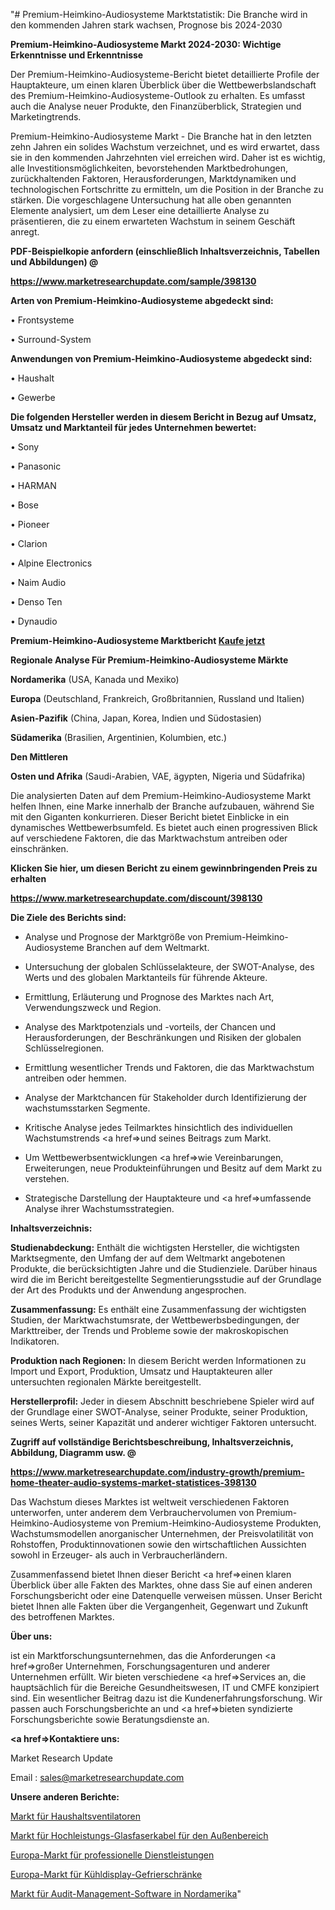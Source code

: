 "# Premium-Heimkino-Audiosysteme Marktstatistik: Die Branche wird in den kommenden Jahren stark wachsen, Prognose bis 2024-2030

<strong>Premium-Heimkino-Audiosysteme Markt 2024-2030: Wichtige Erkenntnisse und Erkenntnisse</strong>

Der Premium-Heimkino-Audiosysteme-Bericht bietet detaillierte Profile der Hauptakteure, um einen klaren Überblick über die Wettbewerbslandschaft des Premium-Heimkino-Audiosysteme-Outlook zu erhalten. Es umfasst auch die Analyse neuer Produkte, den Finanzüberblick, Strategien und Marketingtrends.

Premium-Heimkino-Audiosysteme Markt - Die Branche hat in den letzten zehn Jahren ein solides Wachstum verzeichnet, und es wird erwartet, dass sie in den kommenden Jahrzehnten viel erreichen wird. Daher ist es wichtig, alle Investitionsmöglichkeiten, bevorstehenden Marktbedrohungen, zurückhaltenden Faktoren, Herausforderungen, Marktdynamiken und technologischen Fortschritte zu ermitteln, um die Position in der Branche zu stärken. Die vorgeschlagene Untersuchung hat alle oben genannten Elemente analysiert, um dem Leser eine detaillierte Analyse zu präsentieren, die zu einem erwarteten Wachstum in seinem Geschäft anregt.



<strong><b>PDF-Beispielkopie anfordern (einschließlich Inhaltsverzeichnis, Tabellen und Abbildungen) @ </b></strong>

<strong><a href=https://www.marketresearchupdate.com/sample/398130>

<strong>https://www.marketresearchupdate.com/sample/398130</u></a></strong></strong>



<strong>Arten von Premium-Heimkino-Audiosysteme abgedeckt sind:</strong>

• Frontsysteme

• Surround-System



<strong>Anwendungen von Premium-Heimkino-Audiosysteme abgedeckt sind:</strong>

• Haushalt

• Gewerbe



<strong>Die folgenden Hersteller werden in diesem Bericht in Bezug auf Umsatz, Umsatz und Marktanteil für jedes Unternehmen bewertet:</strong>

• Sony

• Panasonic

• HARMAN

• Bose

• Pioneer

• Clarion

• Alpine Electronics

• Naim Audio

• Denso Ten

• Dynaudio



<strong>Premium-Heimkino-Audiosysteme Marktbericht <a href=https://www.marketresearchupdate.com/buynow/398130>Kaufe jetzt</a></strong>



<strong>Regionale Analyse Für Premium-Heimkino-Audiosysteme Märkte</strong>



<strong>Nordamerika</strong> (USA, Kanada und Mexiko)



<strong>Europa</strong> (Deutschland, Frankreich, Großbritannien, Russland und Italien)



<strong>Asien-Pazifik</strong> (China, Japan, Korea, Indien und Südostasien)



<strong>Südamerika</strong> (Brasilien, Argentinien, Kolumbien, etc.)



<strong>Den Mittleren</strong> 

<strong>Osten und Afrika</strong> (Saudi-Arabien, VAE, ägypten, Nigeria und Südafrika)

Die analysierten Daten auf dem Premium-Heimkino-Audiosysteme Markt helfen Ihnen, eine Marke innerhalb der Branche aufzubauen, während Sie mit den Giganten konkurrieren. Dieser Bericht bietet Einblicke in ein dynamisches Wettbewerbsumfeld. Es bietet auch einen progressiven Blick auf verschiedene Faktoren, die das Marktwachstum antreiben oder einschränken.



<strong>Klicken Sie hier, um diesen Bericht zu einem gewinnbringenden Preis zu erhalten
</strong>

<strong><a href=https://www.marketresearchupdate.com/discount/398130>https://www.marketresearchupdate.com/discount/398130</b></u></strong></a>



<strong>Die Ziele des Berichts sind:</strong>

- Analyse und Prognose der Marktgröße von Premium-Heimkino-Audiosysteme Branchen auf dem Weltmarkt.

- Untersuchung der globalen Schlüsselakteure, der SWOT-Analyse, des Werts und des globalen Marktanteils für führende Akteure.

- Ermittlung, Erläuterung und Prognose des Marktes nach Art, Verwendungszweck und Region.

- Analyse des Marktpotenzials und -vorteils, der Chancen und Herausforderungen, der Beschränkungen und Risiken der globalen Schlüsselregionen.

- Ermittlung wesentlicher Trends und Faktoren, die das Marktwachstum antreiben oder hemmen.

- Analyse der Marktchancen für Stakeholder durch Identifizierung der wachstumsstarken Segmente.

- Kritische Analyse jedes Teilmarktes hinsichtlich des individuellen Wachstumstrends <a href=>und</a> seines Beitrags zum Markt.

- Um Wettbewerbsentwicklungen <a href=>wie</a> Vereinbarungen, Erweiterungen, neue Produkteinführungen und Besitz auf dem Markt zu verstehen.

- Strategische Darstellung der Hauptakteure und <a href=>umfas</a>sende Analyse ihrer Wachstumsstrategien.



<strong>Inhaltsverzeichnis:</strong>



<strong>Studienabdeckung:</strong> Enthält die wichtigsten Hersteller, die wichtigsten Marktsegmente, den Umfang der auf dem Weltmarkt angebotenen Produkte, die berücksichtigten Jahre und die Studienziele. Darüber hinaus wird die im Bericht bereitgestellte Segmentierungsstudie auf der Grundlage der Art des Produkts und der Anwendung angesprochen.



<strong>Zusammenfassung:</strong> Es enthält eine Zusammenfassung der wichtigsten Studien, der Marktwachstumsrate, der Wettbewerbsbedingungen, der Markttreiber, der Trends und Probleme sowie der makroskopischen Indikatoren.



<strong>Produktion nach Regionen:</strong> In diesem Bericht werden Informationen zu Import und Export, Produktion, Umsatz und Hauptakteuren aller untersuchten regionalen Märkte bereitgestellt.



<strong>Herstellerprofil:</strong> Jeder in diesem Abschnitt beschriebene Spieler wird auf der Grundlage einer SWOT-Analyse, seiner Produkte, seiner Produktion, seines Werts, seiner Kapazität und anderer wichtiger Faktoren untersucht.



<strong><b>Zugriff auf vollständige Berichtsbeschreibung, Inhaltsverzeichnis, Abbildung, Diagramm usw. @ </b></strong>

<strong><a href=https://www.marketresearchupdate.com/industry-growth/premium-home-theater-audio-systems-market-statistices-398130>https://www.marketresearchupdate.com/industry-growth/premium-home-theater-audio-systems-market-statistices-398130</a></strong>

Das Wachstum dieses Marktes ist weltweit verschiedenen Faktoren unterworfen, unter anderem dem Verbrauchervolumen von Premium-Heimkino-Audiosysteme von Premium-Heimkino-Audiosysteme Produkten, Wachstumsmodellen anorganischer Unternehmen, der Preisvolatilität von Rohstoffen, Produktinnovationen sowie den wirtschaftlichen Aussichten sowohl in Erzeuger- als auch in Verbraucherländern.

Zusammenfassend bietet Ihnen dieser Bericht <a href=>einen</a> klaren Überblick über alle Fakten des Marktes, ohne dass Sie auf einen anderen Forschungsbericht oder eine Datenquelle verweisen müssen. Unser Bericht bietet Ihnen alle Fakten über die Vergangenheit, Gegenwart und Zukunft des betroffenen Marktes.



<strong>Über uns:</strong>

 ist ein Marktforschungsunternehmen, das die Anforderungen <a href=>großer</a> Unternehmen, Forschungsagenturen und anderer Unternehmen erfüllt. Wir bieten verschiedene <a href=>Services</a> an, die hauptsächlich für die Bereiche Gesundheitswesen, IT und CMFE konzipiert sind. Ein wesentlicher Beitrag dazu ist die Kundenerfahrungsforschung. Wir passen auch Forschungsberichte an und <a href=>bieten</a> syndizierte Forschungsberichte sowie Beratungsdienste an.



<strong><a href=>Kontaktiere uns:</a></strong>

Market Research Update

Email : sales@marketresearchupdate.com



<strong>Unsere anderen Berichte:</strong>

<a href=https://www.linkedin.com/pulse/household-ventilation-fans-market-analyzing-latest-developments>Markt für Haushaltsventilatoren</a>

<a href=https://www.linkedin.com/pulse/outdoor-heavy-duty-fiber-optic-cable-market-outlooks-2023>Markt für Hochleistungs-Glasfaserkabel für den Außenbereich</a>

<a href=https://www.linkedin.com/pulse/europe-professional-services-market-size-share-trends>Europa-Markt für professionelle Dienstleistungen</a>

<a href=https://www.linkedin.com/pulse/europe-refrigerated-display-freezer-market>Europa-Markt für Kühldisplay-Gefrierschränke</a>

<a href=https://www.linkedin.com/pulse/north-america-audit-management-software-market>Markt für Audit-Management-Software in Nordamerika</a>"

